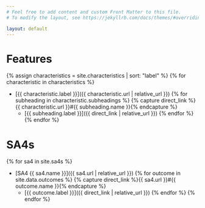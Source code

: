 ```yaml
---
# Feel free to add content and custom Front Matter to this file.
# To modify the layout, see https://jekyllrb.com/docs/themes/#overriding-theme-defaults

layout: default
---
```


# Features
{% assign characteristics = site.characteristics | sort: "label" %}
{% for characteristic in characteristics %}
  - [{{ characteristic.label }}]({{ characteristic.url | relative_url }})
  {% for subheading in characteristic.subheadings %}
    {% capture direct_link %}{{ characteristic.url }}#{{ subheading.name }}{% endcapture %}
    - [{{ subheading.label }}]({{ direct_link | relative_url }})
  {% endfor %}
{% endfor %}

# SA4s
{% for sa4 in site.sa4s %}
  - [SA4 {{ sa4.name }}]({{ sa4.url | relative_url }})
  {% for outcome in site.data.outcomes %}
    {% capture direct_link %}{{ sa4.url }}#{{ outcome.name }}{% endcapture %}
    - [{{ outcome.label }}]({{ direct_link | relative_url }})
  {% endfor %}
{% endfor %}